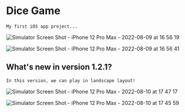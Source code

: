 # Dice Game

    My first iOS app project...

![Simulator Screen Shot - iPhone 12 Pro Max - 2022-08-09 at 16 56 19](https://user-images.githubusercontent.com/84088181/183621715-8ca6053e-0eda-42a9-bc27-96c67643605c.png)

![Simulator Screen Shot - iPhone 12 Pro Max - 2022-08-09 at 16 56 41](https://user-images.githubusercontent.com/84088181/183621733-7fd3083b-622e-433d-ad66-57acfa2c71be.png)

## What's new in version 1.2.1?

    In this version, we can play in landscape layout!

![Simulator Screen Shot - iPhone 12 Pro Max - 2022-08-10 at 17 47 17](https://user-images.githubusercontent.com/84088181/183884133-cdcacc2a-d467-4420-856d-37ad23598f38.png)

![Simulator Screen Shot - iPhone 12 Pro Max - 2022-08-10 at 17 45 59](https://user-images.githubusercontent.com/84088181/183884104-af5760b0-0293-4e00-a797-3d114df54c2f.png)
